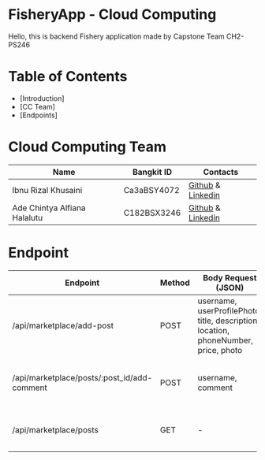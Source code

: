 # FisheryApp - Cloud Computing
Hello, this is backend Fishery application made by Capstone Team CH2-PS246

# Table of Contents
- [Introduction]
- [CC Team]
- [Endpoints]

# Cloud Computing Team

|  Name | Bangkit ID | Contacts |
| ------------ | ------------ | ------------ |
| Ibnu Rizal Khusaini | Ca3aBSY4072	 | [Github]() & [Linkedin]()  |
| Ade Chintya Alfiana Halalutu | C182BSX3246	| [Github]() & [Linkedin]() |


# Endpoint

|  Endpoint | Method | Body Request (JSON) | Description |
| ------------ | ------------ | ------------ | ------------ |
| /api/marketplace/add-post | POST	 | username, userProfilePhoto, title, description, location, phoneNumber, price, photo  | POST request for add post on marketplace |
| /api/marketplace/posts/:post_id/add-comment | POST	| username, comment | POST request for add comment on post |
| /api/marketplace/posts | GET	| - | GET request to retrieve all post |
